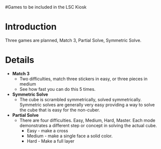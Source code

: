 #Games to be included in the LSC Kiosk

# Introduction #

Three games are planned, Match 3, Partial Solve, Symmetric Solve.

# Details #

  * **Match 3**
    * Two difficulties, match three stickers in easy, or three pieces in medium
    * See how fast you can do this 5 times.
  * **Symmetric Solve**
    * The cube is scrambled symmetrically, solved symmetrically. Symmetric solves are generally very easy providing a way to solve the cube that is easy for the non-cuber.
  * **Partial Solve**
    * There are four difficulties. Easy, Medium, Hard, Master. Each mode demonstrates a different step or concept in solving the actual cube.
      * Easy - make a cross
      * Medium - make a single face a solid color.
      * Hard - Make a full layer